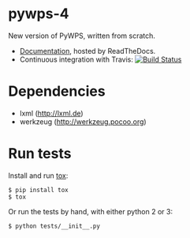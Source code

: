 pywps-4
=======

New version of PyWPS, written from scratch.

* [Documentation](http://pywps.rtfd.org), hosted by ReadTheDocs.
* Continuous integration with Travis: 
  [![Build Status](https://travis-ci.org/jachym/pywps-4.png)](https://travis-ci.org/jachym/pywps-4)


Dependencies
============

* lxml (http://lxml.de)
* werkzeug (http://werkzeug.pocoo.org)


Run tests
=========

Install and run [tox](http://testrun.org/tox/latest/):

    $ pip install tox
    $ tox

Or run the tests by hand, with either python 2 or 3:

    $ python tests/__init__.py
